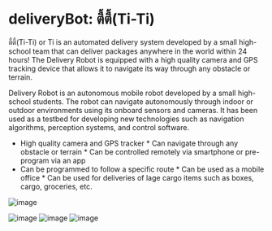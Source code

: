 # deliveryBot: ตี้ตี้(Ti-Ti)

ตี้ตี้(Ti-Ti) or Ti is an automated delivery system developed by a small high-school team that can deliver packages anywhere in the world within 24 hours! The Delivery Robot is equipped with a high quality camera and GPS tracking device that allows it to navigate its way through any obstacle or terrain.

Delivery Robot is an autonomous mobile robot developed by a small high-school students. The robot can navigate autonomously through indoor or outdoor environments using its onboard sensors and cameras. It has been used as a testbed for developing new technologies such as navigation algorithms, perception systems, and control software.

* High quality camera and GPS tracker * Can navigate through any obstacle or terrain * Can be controlled remotely via smartphone or pre-program via an app
* Can be programmed to follow a specific route * Can be used as a mobile office * Can be used for deliveries of lage cargo items such as boxes, cargo, groceries, etc.

![image](https://user-images.githubusercontent.com/77570219/210831024-2779eea9-c563-4118-91f0-e8ef3b62dace.png)

![image](https://user-images.githubusercontent.com/77570219/196430349-714549d1-5a12-49bf-8ef5-1199b582af85.png)
![image](https://user-images.githubusercontent.com/77570219/187121601-fa454c2f-3aed-40e9-ac8d-e16131c3e07f.jpeg)
![image](https://user-images.githubusercontent.com/77570219/187121700-4cf0e204-2f5a-4898-8295-92259ae5c4a6.jpeg)
